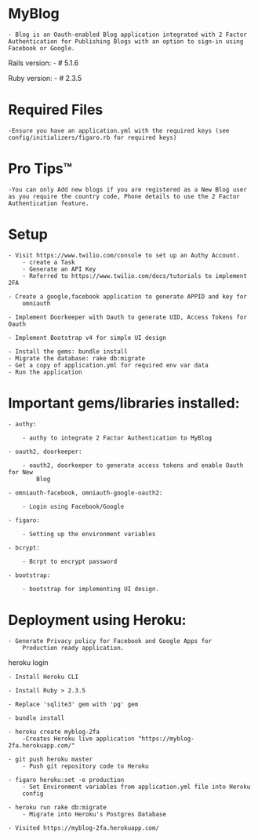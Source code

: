 # MyBlog

	- Blog is an Oauth-enabled Blog application integrated with 2 Factor Authentication for Publishing Blogs with an option to sign-in using Facebook or Google. 

Rails version:
	- # 5.1.6

Ruby version: 
	- # 2.3.5

# Required Files

	-Ensure you have an application.yml with the required keys (see config/initializers/figaro.rb for required keys)

# Pro Tips™

	-You can only Add new blogs if you are registered as a New Blog user as you require the country code, Phone details to use the 2 Factor Authentication feature.

# Setup

	- Visit https://www.twilio.com/console to set up an Authy Account.
	 	- create a Task
	 	- Generate an API Key
		- Referred to https://www.twilio.com/docs/tutorials to implement 2FA

	- Create a google,facebook application to generate APPID and key for 
	 	omniauth

	- Implement Doorkeeper with Oauth to generate UID, Access Tokens for Oauth

	- Implement Bootstrap v4 for simple UI design

	- Install the gems: bundle install
	- Migrate the database: rake db:migrate
	- Get a copy of application.yml for required env var data
	- Run the application

# Important gems/libraries installed:

	- authy:

		- authy to integrate 2 Factor Authentication to MyBlog

	- oauth2, doorkeeper:

		- oauth2, doorkeeper to generate access tokens and enable Oauth for New 
			Blog

	- omniauth-facebook, omniauth-google-oauth2:

		- Login using Facebook/Google

	- figaro:

		- Setting up the environment variables

	- bcrypt:

		- Bcrpt to encrypt password

	- bootstrap:

		- bootstrap for implementing UI design.

# Deployment using Heroku:

	- Generate Privacy policy for Facebook and Google Apps for 
		Production ready application.

heroku login

	- Install Heroku CLI

	- Install Ruby > 2.3.5

	- Replace 'sqlite3' gem with 'pg' gem

	- bundle install

	- heroku create myblog-2fa
		-Creates Heroku live application "https://myblog-2fa.herokuapp.com/"

	- git push heroku master
		- Push git repository code to Heroku

	- figaro heroku:set -e production
		- Set Environment variables from application.yml file into Heroku 
		config

	- heroku run rake db:migrate
		- Migrate into Heroku's Postgres Database

	- Visited https://myblog-2fa.herokuapp.com/


